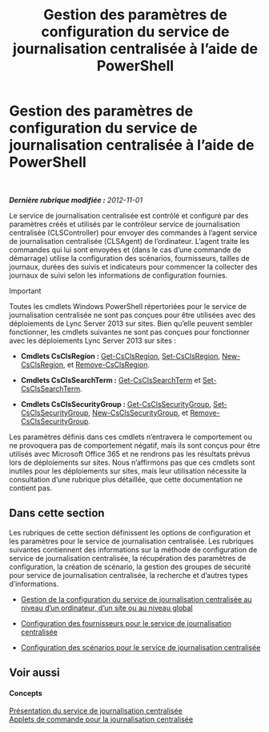 ﻿---
title: Gestion des paramètres de configuration du service de journalisation centralisée à l’aide de PowerShell
TOCTitle: Gestion des paramètres de configuration du service de journalisation centralisée à l’aide de PowerShell
ms:assetid: f455c3aa-0061-413d-bdfb-a3e78f82723d
ms:mtpsurl: https://technet.microsoft.com/fr-fr/library/JJ721938(v=OCS.15)
ms:contentKeyID: 49891615
ms.date: 05/20/2016
mtps_version: v=OCS.15
ms.translationtype: HT
---

# Gestion des paramètres de configuration du service de journalisation centralisée à l’aide de PowerShell

 

_**Dernière rubrique modifiée :** 2012-11-01_

Le service de journalisation centralisée est contrôlé et configuré par des paramètres créés et utilisés par le contrôleur service de journalisation centralisée (CLSController) pour envoyer des commandes à l’agent service de journalisation centralisée (CLSAgent) de l’ordinateur. L’agent traite les commandes qui lui sont envoyées et (dans le cas d’une commande de démarrage) utilise la configuration des scénarios, fournisseurs, tailles de journaux, durées des suivis et indicateurs pour commencer la collecter des journaux de suivi selon les informations de configuration fournies.

> [!important]  
> Toutes les cmdlets Windows PowerShell répertoriées pour le service de journalisation centralisée ne sont pas conçues pour être utilisées avec des déploiements de Lync Server 2013 sur sites. Bien qu’elle peuvent sembler fonctionner, les cmdlets suivantes ne sont pas conçues pour fonctionner avec les déploiements Lync Server 2013 sur sites :
> <ul>
> <li><p><strong>Cmdlets CsClsRegion :</strong> <a href="https://docs.microsoft.com/en-us/powershell/module/skype/Get-CsClsRegion">Get-CsClsRegion</a>, <a href="https://docs.microsoft.com/en-us/powershell/module/skype/Set-CsClsRegion">Set-CsClsRegion</a>, <a href="https://docs.microsoft.com/en-us/powershell/module/skype/New-CsClsRegion">New-CsClsRegion</a>, et <a href="https://docs.microsoft.com/en-us/powershell/module/skype/Remove-CsClsRegion">Remove-CsClsRegion</a>.</p></li>
> <li><p><strong>Cmdlets CsClsSearchTerm :</strong> <a href="https://docs.microsoft.com/en-us/powershell/module/skype/Get-CsClsSearchTerm">Get-CsClsSearchTerm</a> et <a href="https://docs.microsoft.com/en-us/powershell/module/skype/Set-CsClsSearchTerm">Set-CsClsSearchTerm</a>.</p></li>
> <li><p><strong>Cmdlets CsClsSecurityGroup :</strong> <a href="https://docs.microsoft.com/en-us/powershell/module/skype/Get-CsClsSecurityGroup">Get-CsClsSecurityGroup</a>, <a href="https://docs.microsoft.com/en-us/powershell/module/skype/Set-CsClsSecurityGroup">Set-CsClsSecurityGroup</a>, <a href="https://docs.microsoft.com/en-us/powershell/module/skype/New-CsClsSecurityGroup">New-CsClsSecurityGroup</a>, et <a href="https://docs.microsoft.com/en-us/powershell/module/skype/Remove-CsClsSecurityGroup">Remove-CsClsSecurityGroup</a>.</p></li></ul>
> Les paramètres définis dans ces cmdlets n’entravera le comportement ou ne provoquera pas de comportement négatif, mais ils sont conçus pour être utilisés avec Microsoft Office 365 et ne rendrons pas les résultats prévus lors de déploiements sur sites. Nous n’affirmons pas que ces cmdlets sont inutiles pour les déploiements sur sites, mais leur utilisation nécessite la consultation d’une rubrique plus détaillée, que cette documentation ne contient pas.


## Dans cette section

Les rubriques de cette section définissent les options de configuration et les paramètres pour le service de journalisation centralisée. Les rubriques suivantes contiennent des informations sur la méthode de configuration de service de journalisation centralisée, la récupération des paramètres de configuration, la création de scénario, la gestion des groupes de sécurité pour service de journalisation centralisée, la recherche et d’autres types d’informations.

  - [Gestion de la configuration du service de journalisation centralisée au niveau d’un ordinateur, d’un site ou au niveau global](lync-server-2013-managing-computer-site-and-global-centralized-logging-service-configuration.md)

  - [Configuration des fournisseurs pour le service de journalisation centralisée](lync-server-2013-configuring-providers-for-centralized-logging-service.md)

  - [Configuration des scénarios pour le service de journalisation centralisée](lync-server-2013-configuring-scenarios-for-the-centralized-logging-service.md)

## Voir aussi

#### Concepts

[Présentation du service de journalisation centralisée](lync-server-2013-overview-of-the-centralized-logging-service.md)  
[Applets de commande pour la journalisation centralisée](https://docs.microsoft.com/en-us/powershell/module/skype/)

